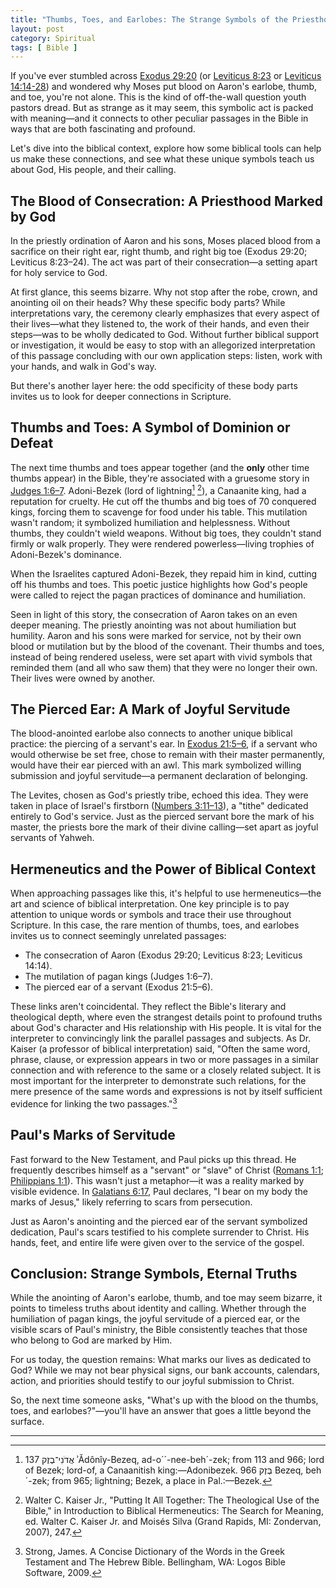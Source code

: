 ```yaml
---
title: "Thumbs, Toes, and Earlobes: The Strange Symbols of the Priesthood"
layout: post
category: Spiritual
tags: [ Bible ]
---
```


If you've ever stumbled across [Exodus 29:20](https://biblehub.com/csb/exodus/29.htm) (or [Leviticus 8:23](https://biblehub.com/csb/leviticus/8.htm) or [Leviticus 14:14-28](https://biblehub.com/csb/leviticus/14.htm)) and wondered why Moses put blood on Aaron's earlobe, thumb, and toe, you're not alone. This is the kind of off-the-wall question youth pastors dread. But as strange as it may seem, this symbolic act is packed with meaning—and it connects to other peculiar passages in the Bible in ways that are both fascinating and profound.
<!-- more -->

Let's dive into the biblical context, explore how some biblical tools can help us make these connections, and see what these unique symbols teach us about God, His people, and their calling.

## The Blood of Consecration: A Priesthood Marked by God
In the priestly ordination of Aaron and his sons, Moses placed blood from a sacrifice on their right ear, right thumb, and right big toe (Exodus 29:20; Leviticus 8:23–24). The act was part of their consecration—a setting apart for holy service to God.

At first glance, this seems bizarre. Why not stop after the robe, crown, and anointing oil on their heads? Why these specific body parts? While interpretations vary, the ceremony clearly emphasizes that every aspect of their lives—what they listened to, the work of their hands, and even their steps—was to be wholly dedicated to God. Without further biblical support or investigation, it would be easy to stop with an allegorized interpretation of this passage concluding with our own application steps: listen, work with your hands, and walk in God's way.

But there's another layer here: the odd specificity of these body parts invites us to look for deeper connections in Scripture.

## Thumbs and Toes: A Symbol of Dominion or Defeat
The next time thumbs and toes appear together (and the **only** other time thumbs appear) in the Bible, they're associated with a gruesome story in [Judges 1:6–7](https://biblehub.com/csb/judges/1.htm). Adoni-Bezek (lord of lightning[^1] [^2]), a Canaanite king, had a reputation for cruelty. He cut off the thumbs and big toes of 70 conquered kings, forcing them to scavenge for food under his table. This mutilation wasn't random; it symbolized humiliation and helplessness. Without thumbs, they couldn't wield weapons. Without big toes, they couldn't stand firmly or walk properly. They were rendered powerless—living trophies of Adoni-Bezek's dominance.

When the Israelites captured Adoni-Bezek, they repaid him in kind, cutting off his thumbs and toes. This poetic justice highlights how God's people were called to reject the pagan practices of dominance and humiliation.

Seen in light of this story, the consecration of Aaron takes on an even deeper meaning. The priestly anointing was not about humiliation but humility. Aaron and his sons were marked for service, not by their own blood or mutilation but by the blood of the covenant. Their thumbs and toes, instead of being rendered useless, were set apart with vivid symbols that reminded them (and all who saw them) that they were no longer their own. Their lives were owned by another.

## The Pierced Ear: A Mark of Joyful Servitude
The blood-anointed earlobe also connects to another unique biblical practice: the piercing of a servant's ear. In [Exodus 21:5–6](https://biblehub.com/csb/exodus/21.htm), if a servant who would otherwise be set free, chose to remain with their master permanently, would have their ear pierced with an awl. This mark symbolized willing submission and joyful servitude—a permanent declaration of belonging.

The Levites, chosen as God's priestly tribe, echoed this idea. They were taken in place of Israel's firstborn ([Numbers 3:11–13](https://biblehub.com/csb/numbers/3.htm)), a "tithe" dedicated entirely to God's service. Just as the pierced servant bore the mark of his master, the priests bore the mark of their divine calling—set apart as joyful servants of Yahweh.

## Hermeneutics and the Power of Biblical Context
When approaching passages like this, it's helpful to use hermeneutics—the art and science of biblical interpretation. One key principle is to pay attention to unique words or symbols and trace their use throughout Scripture. In this case, the rare mention of thumbs, toes, and earlobes invites us to connect seemingly unrelated passages:
- The consecration of Aaron (Exodus 29:20; Leviticus 8:23; Leviticus 14:14).
- The mutilation of pagan kings (Judges 1:6–7).
- The pierced ear of a servant (Exodus 21:5–6).

These links aren't coincidental. They reflect the Bible's literary and theological depth, where even the strangest details point to profound truths about God's character and His relationship with His people. It is vital for the interpreter to convincingly link the parallel passages and subjects. As Dr. Kaiser (a professor of biblical interpretation) said, "Often the same word, phrase, clause, or expression appears in two or more passages in a similar connection and with reference to the same or a closely related subject. It is most important for the interpreter to demonstrate such relations, for the mere presence of the same words and expressions is not by itself sufficient evidence for linking the two passages."[^3]

## Paul's Marks of Servitude
Fast forward to the New Testament, and Paul picks up this thread. He frequently describes himself as a "servant" or "slave" of Christ ([Romans 1:1](https://biblehub.com/csb/romans/1.htm); [Philippians 1:1](https://biblehub.com/csb/philippians/1.htm)). This wasn't just a metaphor—it was a reality marked by visible evidence. In [Galatians 6:17](https://biblehub.com/csb/galatians/6.htm), Paul declares, "I bear on my body the marks of Jesus," likely referring to scars from persecution.

Just as Aaron's anointing and the pierced ear of the servant symbolized dedication, Paul's scars testified to his complete surrender to Christ. His hands, feet, and entire life were given over to the service of the gospel.

## Conclusion: Strange Symbols, Eternal Truths
While the anointing of Aaron's earlobe, thumb, and toe may seem bizarre, it points to timeless truths about identity and calling. Whether through the humiliation of pagan kings, the joyful servitude of a pierced ear, or the visible scars of Paul's ministry, the Bible consistently teaches that those who belong to God are marked by Him.

For us today, the question remains: What marks our lives as dedicated to God? While we may not bear physical signs, our bank accounts, calendars, action, and priorities should testify to our joyful submission to Christ.

So, the next time someone asks, "What's up with the blood on the thumbs, toes, and earlobes?"—you'll have an answer that goes a little beyond the surface.


---

[^1]: 137 אֲדֹנִי־בֶזֶק ʾĂdônîy-Bezeq, ad-o´´-nee-beh´-zek; from 113 and 966; lord of Bezek; lord-of, a Canaanitish king:—Adonibezek. 966 בֶּזֶק Bezeq, beh´-zek; from 965; lightning; Bezek, a place in Pal.:—Bezek.
[^3]: Strong, James. A Concise Dictionary of the Words in the Greek Testament and The Hebrew Bible. Bellingham, WA: Logos Bible Software, 2009.
[^2]: Walter C. Kaiser Jr., "Putting It All Together: The Theological Use of the Bible," in Introduction to Biblical Hermeneutics: The Search for Meaning, ed. Walter C. Kaiser Jr. and Moisés Silva (Grand Rapids, MI: Zondervan, 2007), 247.